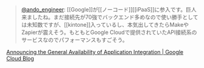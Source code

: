 
> [@ando_engineer](https://twitter.com/ando_engineer/status/1684022310024642560?s=20): [[Google]]が[[ノーコード]][[iPaaS]]に参入です。巨人来ましたね。まだ接続先が70強でバックエンド多めなので使い勝手としては未知数ですが、[[kintone]]入っているし、本気出してきたらMakeやZapierが震えそう。もともとGoogle Cloudで提供されていたAPI接続系のサービスなのでパフォーマンスもすごそう。

[Announcing the General Availability of Application Integration | Google Cloud Blog](https://cloud.google.com/blog/products/api-management/announcing-the-ga-of-application-integration?hl=en)
